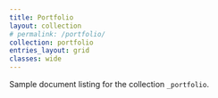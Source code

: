 ```yaml
---
title: Portfolio
layout: collection
# permalink: /portfolio/
collection: portfolio
entries_layout: grid
classes: wide
---
```


Sample document listing for the collection `_portfolio`.
